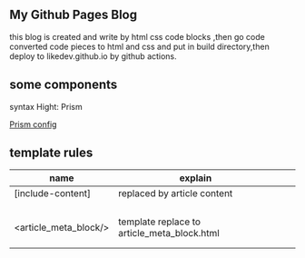 ## My Github Pages Blog

this blog is created and write by html css code blocks ,then go code converted code pieces to html and css and
put in build directory,then deploy to likedev.github.io by github actions.

## some components

syntax Hight: Prism

[Prism config](https://prismjs.com/download.html#themes=prism&languages=markup+css+clike+javascript+bash+batch+c+csharp+cpp+cmake+css-extras+diff+docker+erlang+git+glsl+go+go-module+gradle+groovy+haskell+hlsl+http+ini+java+javastacktrace+less+log+lua+makefile+markdown+markup-templating+nasm+nginx+objectivec+perl+php+protobuf+python+qml+r+ruby+rust+sass+scala+shell-session+smali+solidity+sql+swift+typescript+unrealscript+uri+wasm+wolfram+yaml&plugins=command-line+match-braces+diff-highlight+treeview)


## template rules

| name                         | explain                                     |     |     |
|------------------------------|---------------------------------------------|-----|-----|
| [include-content]            | replaced by article content                 |     |     |
|                              |                                             |     |     |
|                              |                                             |     |     |
|                              |                                             |     |     |
|                              |                                             |     |     |
| <article_meta_block/>        | template replace to article_meta_block.html |     |     |
|                              |                                             |     |     |
|                              |                                             |     |     |
